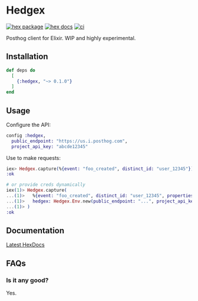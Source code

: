 # Hedgex

[![hex package](https://img.shields.io/hexpm/v/hedgex.svg)](https://hex.pm/packages/hedgex)
[![hex docs](https://img.shields.io/badge/hex-docs-blue.svg)](https://hexdocs.pm/hedgex/readme.html)
[![ci](https://github.com/alexkuang/hedgex/actions/workflows/ci.yml/badge.svg)](https://github.com/alexkuang/hedgex/actions/)

Posthog client for Elixir.  WIP and highly experimental.

## Installation

```elixir
def deps do
  [
    {:hedgex, "~> 0.1.0"}
  ]
end
```

## Usage

Configure the API:

```elixir
config :hedgex,
  public_endpoint: "https://us.i.posthog.com",
  project_api_key: "abcde12345"
```

Use to make requests:

```elixir
iex> Hedgex.capture(%{event: "foo_created", distinct_id: "user_12345"})
:ok

# or provide creds dynamically
iex(1)> Hedgex.capture(
...(1)>   %{event: "foo_created", distinct_id: "user_12345", properties: %{}},
...(1)>   hedgex: Hedgex.Env.new(public_endpoint: "...", project_api_key: "...")
...(1)> )
:ok
```

## Documentation

[Latest HexDocs](https://hexdocs.pm/hedgex/)

## FAQs

### Is it any good?

Yes.
